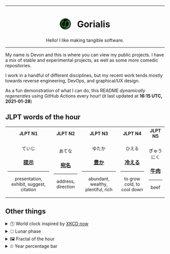 ***

<h1 align="center">
<sub>
    <img src="readme/resources/avatar.png" height="36">
</sub>
&nbsp;
Gorialis
</h1>
<p align="center">
Hello! I like making tangible software.
</p>

***

My name is Devon and this is where you can view my public projects. I have a mix of stable and experimental projects, as well as some more comedic repositories.

I work in a handful of different disciplines, but my recent work tends mostly towards reverse engineering, DevOps, and graphical/UX design.

As a fun demonstration of what I can do, this README *dynamically regenerates* using GitHub Actions every hour! (it last updated at **16:15 UTC, 2021-01-28**)

<h2>JLPT words of the hour</h2>
<table>
    <tr>
        <th>JLPT N1</th>
        <th>JLPT N2</th>
        <th>JLPT N3</th>
        <th>JLPT N4</th>
        <th>JLPT N5</th>
    </tr>
    <tr>
        <td>
            <p align="center">ていじ</p>
            <h3 align="center"><b><a href="https://jisho.org/search/%E6%8F%90%E7%A4%BA">提示</a></b></h3>
            <hr>
            <p align="center">presentation,<wbr> exhibit,<wbr> suggest,<wbr> citation</p>
        </td>
        <td>
            <p align="center">あてな</p>
            <h3 align="center"><b><a href="https://jisho.org/search/%E5%AE%9B%E5%90%8D">宛名</a></b></h3>
            <hr>
            <p align="center">address,<wbr> direction</p>
        </td>
        <td>
            <p align="center">ゆたか</p>
            <h3 align="center"><b><a href="https://jisho.org/search/%E8%B1%8A%E3%81%8B">豊か</a></b></h3>
            <hr>
            <p align="center">abundant,<wbr> wealthy,<wbr> plentiful,<wbr> rich</p>
        </td>
        <td>
            <p align="center">ひえる</p>
            <h3 align="center"><b><a href="https://jisho.org/search/%E5%86%B7%E3%81%88%E3%82%8B">冷える</a></b></h3>
            <hr>
            <p align="center">to grow cold,<wbr> to cool down</p>
        </td>
        <td>
            <p align="center">ぎゅうにく</p>
            <h3 align="center"><b><a href="https://jisho.org/search/%E7%89%9B%E8%82%89">牛肉</a></b></h3>
            <hr>
            <p align="center">beef</p>
        </td>
    </tr>
</table>

<h2>Other things</h2>
<details>
<summary>🕓  World clock inspired by <a href="https://xkcd.com/now">XKCD now</a></summary>

> <img src="generated/now.png" width="512">

</details>
<details>
<summary>🌕 Lunar phase</summary>

The moon is approximately 54.42% through its phase (Full Moon).

</details>
<details>
<summary>&#x1f5bc; Fractal of the hour</summary>

> <img src="generated/fractal.png" width="512">

</details>
<details>
<summary>&#x23f2; Year percentage bar</summary>
<pre><code>2021 [█▁▁▁▁▁▁▁▁▁▁▁▁▁▁▁▁▁▁▁] 7.58%</code></pre>
</details>
